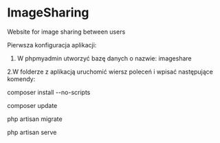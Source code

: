 # ImageSharing
Website for image sharing between users

Pierwsza konfiguracja aplikacji:
1. W phpmyadmin utworzyć bazę danych o nazwie: imageshare

2.W folderze z aplikacją uruchomić wiersz poleceń i wpisać następujące komendy:

composer install --no-scripts

composer update

php artisan migrate

php artisan serve
